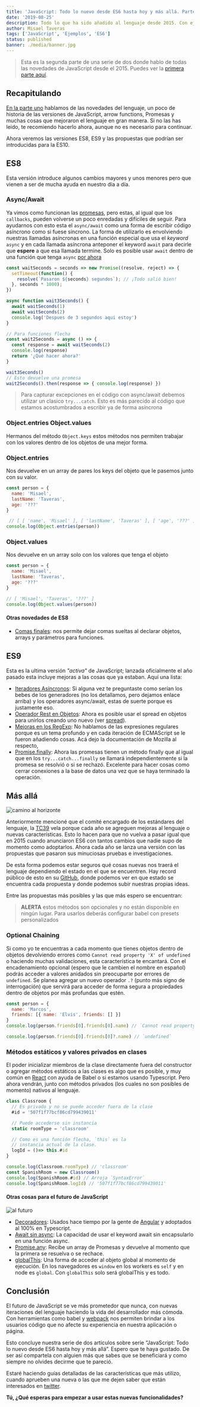 ```yaml
---
title: 'JavaScript: Todo lo nuevo desde ES6 hasta hoy y más allá. Parte 2'
date: '2019-08-25'
description: Todo lo que ha sido añadido al lenguaje desde 2015. Con ejemplos desde ES8, ES9 que viene a continuación
author: Misael Taveras
tags: ['JavaScript', 'Ejemplos', 'ES6']
status: published
banner: ./media/banner.jpg
---
```


> Esta es la segunda parte de una serie de dos donde hablo de todas las novedades de JavaScript desde el 2015.
> Puedes ver la [primera parte aquí][parte-uno].

## Recapitulando

[En la parte uno][parte-uno] hablamos de las novedades del lenguaje, un poco de historia de las versiones de JavaScript, arrow functions, Promesas y muchas cosas que mejoraron el lenguaje en gran manera. Si no las has leido, te recomiendo hacerlo ahora, aunque no es necesario para continuar.

Ahora veremos las versiones ES8, ES9 y las propuestas que podrían ser introducidas para la ES10.

## ES8

Esta versión introduce algunos cambios mayores y unos menores pero que vienen a ser de mucha ayuda en nuestro día a día.

### Async/Await

Ya vimos como funcionan las [promesas](/blog/javascript-todo-lo-nuevo-desde-es6-hasta-hoy-parte-1#promesas), pero estas, al igual que los `callbacks`, pueden volverse un poco enredadas y difíciles de seguir. Para ayudarnos con esto esta el `async/await` como una forma de escribir código asíncrono como si fuese síncrono. La forma de utilizarlo es envolviendo nuestras llamadas asíncronas en una función especial que usa el *keyword* `async` y en cada llamada asíncrona anteponer el keyword `await` para decirle que **espere** a que esa llamada termine. Solo es posible usar `await` dentro de una función que tenga `async` [por ahora](#mas-alla)

```js
const waitSeconds = seconds => new Promise((resolve, reject) => {
  setTimeout(function() {
    resolve(`Pasaron ${seconds} segundos`); // ¡Todo salió bien!
  }, seconds * 1000);
})

async function wait3Seconds() {
  await waitSeconds(1)
  await waitSeconds(2)
  console.log('Despues de 3 segundos aqui estoy')
}

// Para funciones flecha
const wait2Seconds = async () => {
  const response = await waitSeconds(2)
  console.log(response)
  return '¿Qué hacer ahora?'
}

wait3Seconds()
// Esto devuelve una promesa
wait2Seconds().then(response => { console.log(response) })
```

> Para capturar excepciones en el código con async/await debemos utilizar un clasico `try...catch`.
> Esto es más parecido al código que estamos acostumbrados a escribir ya de forma asíncrona

### Object.entries Object.values

Hermanos del método `Object.keys` estos métodos nos permiten trabajar con los valores dentro de los objetos de una mejor forma.

### Object.entries

Nos devuelve en un array de pares los keys del objeto que le pasemos junto con su valor.

```js
const person = {
  name: 'Misael',
  lastName: 'Taveras',
  age: '???'
}

 // [ [ 'name', 'Misael' ], [ 'lastName', 'Taveras' ], [ 'age', '???' ] ]
console.log(Object.entries(person))
```

### Object.values

Nos devuelve en un array solo con los valores que tenga el objeto

```js
const person = {
  name: 'Misael',
  lastName: 'Taveras',
  age: '???'
}

// [ 'Misael', 'Taveras', '???' ]
console.log(Object.values(person))
```

#### Otras novedades de ES8

- [Comas finales](https://developer.mozilla.org/en-US/docs/Web/JavaScript/Reference/Trailing_commas): nos permite dejar comas sueltas al declarar objetos, arrays y parámetros para funciones.

## ES9

Esta es la ultima versión *"activa"* de JavaScript; lanzada oficialmente el año pasado esta incluye mejoras a las cosas que ya estaban. Aquí una lista:

- [Iteradores Asíncronos](https://jakearchibald.com/2017/async-iterators-and-generators/): Si alguna vez te preguntaste como serían los bebes de los generadores (no los detallamos, pero dejamos enlace arriba) y los operadores async/await, estas de suerte porque es justamente eso.
- [Operador Rest en Objetos](https://v8.dev/features/object-rest-spread): Ahora es posible usar el spread en objetos para unirlos creando uno nuevo (ver [spread](#spread)).
- [Mejoras en los RegExp](https://developer.mozilla.org/es/docs/Web/JavaScript/Referencia/Objetos_globales/RegExp): No hablamos de las expresiones regulares porque es un tema profundo y en cada iteración de ECMAScript se le fueron añadiendo cosas. Acá dejo la documentación de Mozilla al respecto,
- [Promise.finally](https://developer.mozilla.org/en-US/docs/Web/JavaScript/Reference/Global_Objects/Promise/finally): Ahora las promesas tienen un método finally que al igual que en los `try...catch...finally` se llamará independientemente si la promesa se resolvió o si se rechazó. Excelente para hacer cosas como cerrar conexiones a la base de datos una vez que se haya terminado la operación.

## Más allá

![camino al horizonte](./media/road.jpg)

Anteriormente mencioné que el comité encargado de los estándares del lenguaje, la [TC39](https://www.ecma-international.org/memento/tc39-rf-tg.htm) vela porque cada año se agreguen mejoras al lenguaje o nuevas características. Esto lo hacen para que no vuelva a pasar igual que en 2015 cuando anunciaron ES6 con tantos cambios que nadie supo de momento como adoptarlos. Ahora cada año se lanza una versión con las propuestas que pasaron sus minuciosas pruebas e investigaciones.

De esta forma podemos estar seguros qué cosas nuevas nos traerá el lenguaje dependiendo el estado en el que se encuentren. Hay record público de esto en su [GitHub](https://github.com/tc39/proposals), donde podemos ver en que estado se encuentra cada propuesta y donde podemos subir nuestras propias ideas.

Entre las propuestas más posibles y las que más espero se encuentran:

> **ALERTA** estos métodos son opcionales y no están disponible en ningún lugar.
> Para usarlos deberás configurar babel con presets personalizados

### Optional Chaining

Si como yo te encuentras a cada momento que tienes objetos dentro de objetos devolviendo errores como `Cannot read property 'X' of undefined` o haciendo muchas validaciones, esta característica te encantará. Con el encadenamiento opcional (espero que le cambien el nombre en español) podrás  acceder a valores anidados sin preocuparte por errores de `undefined`. Se planea agregar un nuevo operador `.?` (punto más signo de interrogación) que servirá para acceder de forma segura a propiedades dentro de objetos por más profundas que estén.

```js
const person = {
  name: 'Marcos',
  friends: [{ name: 'Elvis', friends: [] }]
}
console.log(person.friends[0].friends[0].name) // `Cannot read property 'name' of undefined`

console.log(person.friends[0].friends[0]?.name) // `undefined`
```

### Métodos estáticos y valores privados en clases

El poder inicializar miembros de la clase directamente fuera del constructor o agregar métodos estáticos a las clases es algo que es posible, y muy común en [React](https://reactjs.org/) con ayuda de Babel o si estamos usando Typescript. Pero ahora vendrán, junto con métodos privados (los cuales no son posibles de momento) nativos al lenguaje.

```js
class Classroom {
  // Es privado y no se puede acceder fuera de la clase
  #id = '507f1f77bcf86cd799439011'

  // Puede accederse sin instancia
  static roomType = 'classroom'

  // Como es una función flecha, `this` es la
  // instancia actual de la clase.
  logId = ()=> this.#id
}

console.log(Classroom.roomType) // 'classroom'
const SpanishRoom = new Classroom()
console.log(SpanishRoom.#id) // Arroja `SyntaxError`
console.log(SpanishRoom.logId) // '507f1f77bcf86cd799439011'
```

#### Otras cosas para el futuro de JavaScript

![al futuro](./media/future.jpg)

- [Decoradores](http://github.com/tc39/proposal-decorators): Usados hace tiempo por la gente de [Angular](http://angular.io) y adoptados al 100% en Typescript.
- [Await sin async](https://github.com/tc39/proposal-top-level-await): La capacidad de usar el keyword await sin encapsularlo en una función async.
- [Promise.any](https://github.com/tc39/proposal-promise-any): Recibe un array de Promesas y devuelve al momento que la primera se resuelva o se rechace.
- [globalThis](https://github.com/tc39/proposal-global): Una forma de acceder al objeto global al momento de ejecución. En los navegadores es `window` en los workers es `self` y en node es `global`. Con `globalThis` solo será globalThis y es todo.

##  Conclusión

El futuro de JavaScript se ve más prometedor que nunca, con nuevas iteraciones del lenguaje haciendo la vida del desarrollador más cómoda. Con herramientas como babel y [webpack](https://webpack.js.org/) nos permiten brindar a los usuarios código que no afecte su experiencia en nuestra aplicación o página.

Esto concluye nuestra serie de dos articulos sobre serie “JavaScript: Todo lo nuevo desde ES6 hasta hoy y más allá”. Espero que te haya gustado. De ser así compartela con alguien más que sabes que se beneficiará y como siempre no olvides decirme que te pareció.

Estaré haciendo guías detalladas de las características que más utilizo, cuando aprueben una nueva o las que me dejen saber que están interesados en [twitter](https://twitter.com/taverasmisael).

**Tú, ¿Qué esperas para empezar a usar estas nuevas funcionalidades?**

[parte-uno]: /blog/javascript-todo-lo-nuevo-desde-es6-hasta-hoy-parte-1
